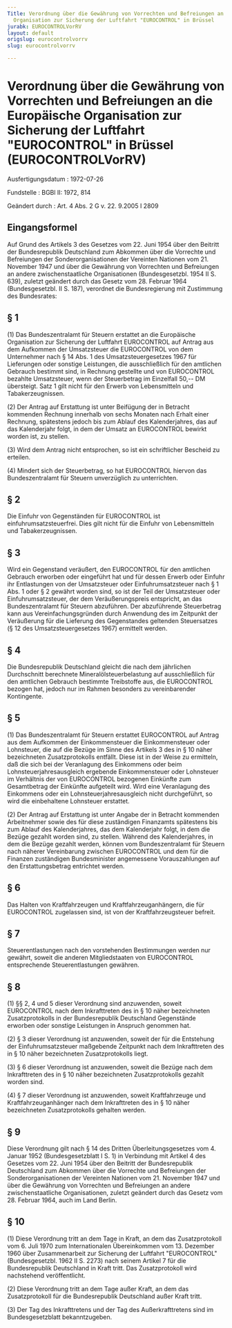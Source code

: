```yaml
---
Title: Verordnung über die Gewährung von Vorrechten und Befreiungen an die Europäische
  Organisation zur Sicherung der Luftfahrt "EUROCONTROL" in Brüssel
jurabk: EUROCONTROLVorRV
layout: default
origslug: eurocontrolvorrv
slug: eurocontrolvorrv

---
```


# Verordnung über die Gewährung von Vorrechten und Befreiungen an die Europäische Organisation zur Sicherung der Luftfahrt "EUROCONTROL" in Brüssel (EUROCONTROLVorRV)

Ausfertigungsdatum
:   1972-07-26

Fundstelle
:   BGBl II: 1972, 814

Geändert durch
:   Art. 4 Abs. 2 G v. 22. 9.2005 I 2809

## Eingangsformel

Auf Grund des Artikels 3 des Gesetzes vom 22. Juni 1954 über den
Beitritt der Bundesrepublik Deutschland zum Abkommen über die
Vorrechte und Befreiungen der Sonderorganisationen der Vereinten
Nationen vom 21. November 1947 und über die Gewährung von Vorrechten
und Befreiungen an andere zwischenstaatliche Organisationen
(Bundesgesetzbl. 1954 II S. 639), zuletzt geändert durch das Gesetz
vom 28. Februar 1964 (Bundesgesetzbl. II S. 187), verordnet die
Bundesregierung mit Zustimmung des Bundesrates:

## § 1

(1) Das Bundeszentralamt für Steuern erstattet an die Europäische
Organisation zur Sicherung der Luftfahrt EUROCONTROL auf Antrag aus
dem Aufkommen der Umsatzsteuer die EUROCONTROL von dem Unternehmer
nach
§ 14 Abs. 1 des Umsatzsteuergesetzes 1967              für Lieferungen
oder sonstige Leistungen, die ausschließlich für den amtlichen
Gebrauch bestimmt sind, in Rechnung gestellte und von EUROCONTROL
bezahlte Umsatzsteuer, wenn der Steuerbetrag im Einzelfall 50,-- DM
übersteigt. Satz 1 gilt nicht für den Erwerb von Lebensmitteln und
Tabakerzeugnissen.

(2) Der Antrag auf Erstattung ist unter Beifügung der in Betracht
kommenden Rechnung innerhalb von sechs Monaten nach Erhalt einer
Rechnung, spätestens jedoch bis zum Ablauf des Kalenderjahres, das auf
das Kalenderjahr folgt, in dem der Umsatz an EUROCONTROL bewirkt
worden ist, zu stellen.

(3) Wird dem Antrag nicht entsprochen, so ist ein schriftlicher
Bescheid zu erteilen.

(4) Mindert sich der Steuerbetrag, so hat EUROCONTROL hiervon das
Bundeszentralamt für Steuern unverzüglich zu unterrichten.

## § 2

Die Einfuhr von Gegenständen für EUROCONTROL ist
einfuhrumsatzsteuerfrei. Dies gilt nicht für die Einfuhr von
Lebensmitteln und Tabakerzeugnissen.

## § 3

Wird ein Gegenstand veräußert, den EUROCONTROL für den amtlichen
Gebrauch erworben oder eingeführt hat und für dessen Erwerb oder
Einfuhr ihr Entlastungen von der Umsatzsteuer oder Einfuhrumsatzsteuer
nach § 1 Abs. 1 oder § 2 gewährt worden sind, so ist der Teil der
Umsatzsteuer oder Einfuhrumsatzsteuer, der dem Veräußerungspreis
entspricht, an das Bundeszentralamt für Steuern abzuführen. Der
abzuführende Steuerbetrag kann aus Vereinfachungsgründen durch
Anwendung des im Zeitpunkt der Veräußerung für die Lieferung des
Gegenstandes geltenden Steuersatzes
(§ 12 des Umsatzsteuergesetzes 1967)              ermittelt werden.

## § 4

Die Bundesrepublik Deutschland gleicht die nach dem jährlichen
Durchschnitt berechnete Mineralölsteuerbelastung auf ausschließlich
für den amtlichen Gebrauch bestimmte Treibstoffe aus, die EUROCONTROL
bezogen hat, jedoch nur im Rahmen besonders zu vereinbarender
Kontingente.

## § 5

(1) Das Bundeszentralamt für Steuern erstattet EUROCONTROL auf Antrag
aus dem Aufkommen der Einkommensteuer die Einkommensteuer oder
Lohnsteuer, die auf die Bezüge im Sinne des Artikels 3 des in § 10
näher bezeichneten Zusatzprotokolls entfällt. Diese ist in der Weise
zu ermitteln, daß die sich bei der Veranlagung des Einkommens oder
beim Lohnsteuerjahresausgleich ergebende Einkommensteuer oder
Lohnsteuer im Verhältnis der von EUROCONTROL bezogenen Einkünfte zum
Gesamtbetrag der Einkünfte aufgeteilt wird. Wird eine Veranlagung des
Einkommens oder ein Lohnsteuerjahresausgleich nicht durchgeführt, so
wird die einbehaltene Lohnsteuer erstattet.

(2) Der Antrag auf Erstattung ist unter Angabe der in Betracht
kommenden Arbeitnehmer sowie des für diese zuständigen Finanzamts
spätestens bis zum Ablauf des Kalenderjahres, das dem Kalenderjahr
folgt, in dem die Bezüge gezahlt worden sind, zu stellen. Während des
Kalenderjahres, in dem die Bezüge gezahlt werden, können vom
Bundeszentralamt für Steuern nach näherer Vereinbarung zwischen
EUROCONTROL und dem für die Finanzen zuständigen Bundesminister
angemessene Vorauszahlungen auf den Erstattungsbetrag entrichtet
werden.

## § 6

Das Halten von Kraftfahrzeugen und Kraftfahrzeuganhängern, die für
EUROCONTROL zugelassen sind, ist von der Kraftfahrzeugsteuer befreit.

## § 7

Steuerentlastungen nach den vorstehenden Bestimmungen werden nur
gewährt, soweit die anderen Mitgliedstaaten von EUROCONTROL
entsprechende Steuerentlastungen gewähren.

## § 8

(1) §§ 2, 4 und 5 dieser Verordnung sind anzuwenden, soweit
EUROCONTROL nach dem Inkrafttreten des in § 10 näher bezeichneten
Zusatzprotokolls in der Bundesrepublik Deutschland Gegenstände
erworben oder sonstige Leistungen in Anspruch genommen hat.

(2) § 3 dieser Verordnung ist anzuwenden, soweit der für die
Entstehung der Einfuhrumsatzsteuer maßgebende Zeitpunkt nach dem
Inkrafttreten des in § 10 näher bezeichneten Zusatzprotokolls liegt.

(3) § 6 dieser Verordnung ist anzuwenden, soweit die Bezüge nach dem
Inkrafttreten des in § 10 näher bezeichneten Zusatzprotokolls gezahlt
worden sind.

(4) § 7 dieser Verordnung ist anzuwenden, soweit Kraftfahrzeuge und
Kraftfahrzeuganhänger nach dem Inkrafttreten des in § 10 näher
bezeichneten Zusatzprotokolls gehalten werden.

## § 9

Diese Verordnung gilt nach § 14 des Dritten Überleitungsgesetzes vom
4\. Januar 1952 (Bundesgesetzblatt I S. 1) in Verbindung mit Artikel 4
des Gesetzes vom 22. Juni 1954 über den Beitritt der Bundesrepublik
Deutschland zum Abkommen über die Vorrechte und Befreiungen der
Sonderorganisationen der Vereinten Nationen vom 21. November 1947 und
über die Gewährung von Vorrechten und Befreiungen an andere
zwischenstaatliche Organisationen, zuletzt geändert durch das Gesetz
vom 28. Februar 1964, auch im Land Berlin.

## § 10

(1) Diese Verordnung tritt an dem Tage in Kraft, an dem das
Zusatzprotokoll vom 6. Juli 1970 zum Internationalen Übereinkommen vom
13\. Dezember 1960 über Zusammenarbeit zur Sicherung der Luftfahrt
"EUROCONTROL" (Bundesgesetzbl. 1962 II S. 2273) nach seinem Artikel 7
für die Bundesrepublik Deutschland in Kraft tritt. Das Zusatzprotokoll
wird nachstehend veröffentlicht.

(2) Diese Verordnung tritt an dem Tage außer Kraft, an dem das
Zusatzprotokoll für die Bundesrepublik Deutschland außer Kraft tritt.

(3) Der Tag des Inkrafttretens und der Tag des Außerkrafttretens sind
im Bundesgesetzblatt bekanntzugeben.

